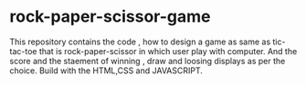 # rock-paper-scissor-game

This repository contains the code , how to design a game as same as tic-tac-toe that is rock-paper-scissor in which user play with computer. And the score and the staement of winning , draw and loosing displays as per the choice.
Build with the HTML,CSS and JAVASCRIPT.
